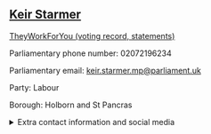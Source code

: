 ## <a href="https://members.parliament.uk/member/4514/contact">Keir Starmer</a>

<a href="https://www.theyworkforyou.com/mp/25353/keir_starmer/holborn_and_st_pancras">TheyWorkForYou (voting record, statements)</a> 

Parliamentary phone number: 02072196234 

Parliamentary email: keir.starmer.mp@parliament.uk 

Party: Labour 

Borough: Holborn and St Pancras 

<details><summary>Extra contact information and social media</summary> 
<li>Website: http://www.keirstarmer.com/</li>
<li>Twitter: https://twitter.com/keir_starmer</li>
<li>Constituency office phone number: 02073887862</li>
<li>Constituency office email: keir.starmer.constituency@parliament.uk</li>
<li>Facebook:</li>
<li>Instagram:</li>
<li>Youtube:</li>
<li>Linkedin:</li>
<li>Government department phone number:</li>
<li>Government department email:</li>
<li>Threads:</li>
<li>Party office phone number: 3450922299.0</li>
<li>Party office email: leader@labour.org.uk</li>
<li>Tiktok:</li>
</details>